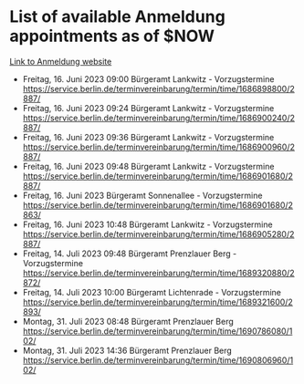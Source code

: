 # List of available Anmeldung appointments as of $NOW
[Link to Anmeldung website](https://service.berlin.de/terminvereinbarung/termin/tag.php?termin=1&anliegen[]=120686&dienstleisterlist=122210,122217,327316,122219,327312,122227,327314,122231,327346,122243,327348,122254,122252,329742,122260,329745,122262,329748,122271,327278,122273,327274,122277,327276,330436,122280,327294,122282,327290,122284,327292,122291,327270,122285,327266,122286,327264,122296,327268,150230,329760,122297,327286,122294,327284,122312,329763,122314,329775,122304,327330,122311,327334,122309,327332,317869,122281,327352,122279,329772,122283,122276,327324,122274,327326,122267,329766,122246,327318,122251,327320,122257,327322,122208,327298,122226,327300&herkunft=http%3A%2F%2Fservice.berlin.de%2Fdienstleistung%2F120686%2F)
- Freitag, 16. Juni 2023 09:00 Bürgeramt Lankwitz - Vorzugstermine https://service.berlin.de/terminvereinbarung/termin/time/1686898800/2887/
- Freitag, 16. Juni 2023 09:24 Bürgeramt Lankwitz - Vorzugstermine https://service.berlin.de/terminvereinbarung/termin/time/1686900240/2887/
- Freitag, 16. Juni 2023 09:36 Bürgeramt Lankwitz - Vorzugstermine https://service.berlin.de/terminvereinbarung/termin/time/1686900960/2887/
- Freitag, 16. Juni 2023 09:48 Bürgeramt Lankwitz - Vorzugstermine https://service.berlin.de/terminvereinbarung/termin/time/1686901680/2887/
- Freitag, 16. Juni 2023  Bürgeramt Sonnenallee - Vorzugstermine https://service.berlin.de/terminvereinbarung/termin/time/1686901680/2863/
- Freitag, 16. Juni 2023 10:48 Bürgeramt Lankwitz - Vorzugstermine https://service.berlin.de/terminvereinbarung/termin/time/1686905280/2887/
- Freitag, 14. Juli 2023 09:48 Bürgeramt Prenzlauer Berg - Vorzugstermine https://service.berlin.de/terminvereinbarung/termin/time/1689320880/2872/
- Freitag, 14. Juli 2023 10:00 Bürgeramt Lichtenrade - Vorzugstermine https://service.berlin.de/terminvereinbarung/termin/time/1689321600/2893/
- Montag, 31. Juli 2023 08:48 Bürgeramt Prenzlauer Berg https://service.berlin.de/terminvereinbarung/termin/time/1690786080/102/
- Montag, 31. Juli 2023 14:36 Bürgeramt Prenzlauer Berg https://service.berlin.de/terminvereinbarung/termin/time/1690806960/102/

